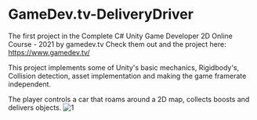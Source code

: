 # GameDev.tv-DeliveryDriver

The first project in the Complete C# Unity Game Developer 2D Online Course - 2021 by gamedev.tv 
Check them out and the project here:  https://www.gamedev.tv/

This project implements some of Unity's basic mechanics, Rigidbody's, Collision detection, asset implementation and making the game framerate independent.

The player controls a car that roams around a 2D map, collects boosts and delivers objects.
![1](https://user-images.githubusercontent.com/50344386/166885215-099260fb-3da9-4adb-b037-60d79c57aa7d.png)
